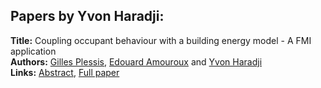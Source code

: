 <h2>Papers by Yvon Haradji:</h2>
<p>
<b>Title:</b> Coupling occupant behaviour with a building energy model - A FMI application<br />
<b>Authors:</b> <a href="../authors/author_245.html">Gilles Plessis</a>, <a href="../authors/author_5.html">Edouard Amouroux</a> and <a href="../authors/author_125.html">Yvon Haradji</a><br />
<b>Links:</b> <a href="../abstracts/abstract_34.pdf">Abstract</a>, <a href="../submissions/ECP14096321_PlessisAmourouxHaradji.pdf">Full paper</a>
</p>